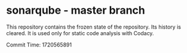 # sonarqube - master branch

This repository contains the frozen state of the repository.
Its history is cleared. It is used only for static code
analysis with Codacy.

Commit Time: 1720565891